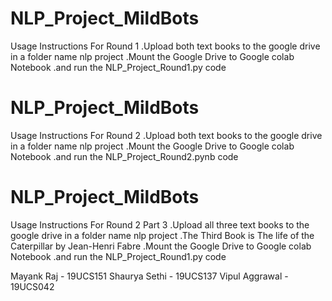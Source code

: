 # NLP_Project_MildBots
Usage Instructions For Round 1
.Upload both text books to the google drive in a folder name nlp project
.Mount the Google Drive to Google colab Notebook
.and run the NLP_Project_Round1.py code

# NLP_Project_MildBots
Usage Instructions For Round 2
.Upload both text books to the google drive in a folder name nlp project
.Mount the Google Drive to Google colab Notebook
.and run the NLP_Project_Round2.pynb code

# NLP_Project_MildBots
Usage Instructions For Round 2 Part 3
.Upload all three text books to the google drive in a folder name nlp project
.The Third Book is The life of the Caterpillar by Jean-Henri Fabre 
.Mount the Google Drive to Google colab Notebook
.and run the NLP_Project_Round1.py code



Mayank Raj - 19UCS151
Shaurya Sethi - 19UCS137
Vipul Aggrawal - 19UCS042
